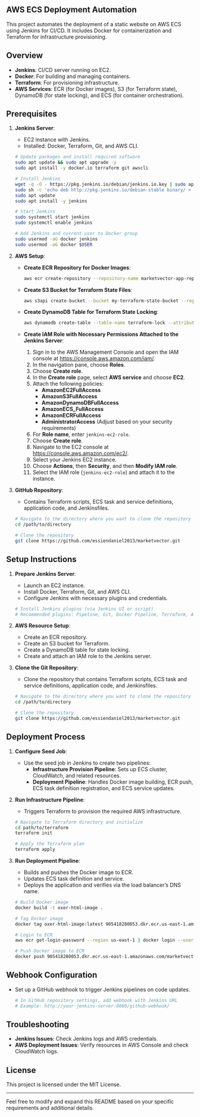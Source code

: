 ## AWS ECS Deployment Automation

This project automates the deployment of a static website on AWS ECS using Jenkins for CI/CD. It includes Docker for containerization and Terraform for infrastructure provisioning.

## Overview

- **Jenkins**: CI/CD server running on EC2.
- **Docker**: For building and managing containers.
- **Terraform**: For provisioning infrastructure.
- **AWS Services**: ECR (for Docker images), S3 (for Terraform state), DynamoDB (for state locking), and ECS (for container orchestration).

## Prerequisites

1. **Jenkins Server**:
   - EC2 instance with Jenkins.
   - Installed: Docker, Terraform, Git, and AWS CLI.

   ```bash
   # Update packages and install required software
   sudo apt update && sudo apt upgrade -y
   sudo apt install -y docker.io terraform git awscli

   # Install Jenkins
   wget -q -O - https://pkg.jenkins.io/debian/jenkins.io.key | sudo apt-key add -
   sudo sh -c 'echo deb http://pkg.jenkins.io/debian-stable binary/ > /etc/apt/sources.list.d/jenkins.list'
   sudo apt update
   sudo apt install -y jenkins

   # Start Jenkins
   sudo systemctl start jenkins
   sudo systemctl enable jenkins

   # Add Jenkins and current user to Docker group
   sudo usermod -aG docker jenkins
   sudo usermod -aG docker $USER
   ```

2. **AWS Setup**:

   - **Create ECR Repository for Docker Images**:
     ```bash
     aws ecr create-repository --repository-name marketvector-app-repo
     ```

   - **Create S3 Bucket for Terraform State Files**:
     ```bash
     aws s3api create-bucket --bucket my-terraform-state-bucket --region us-east-1
     ```

   - **Create DynamoDB Table for Terraform State Locking**:
     ```bash
     aws dynamodb create-table --table-name terraform-lock --attribute-definitions AttributeName=LockID,AttributeType=S --key-schema AttributeName=LockID,KeyType=HASH --provisioned-throughput ReadCapacityUnits=1,WriteCapacityUnits=1
     ```

   - **Create IAM Role with Necessary Permissions Attached to the Jenkins Server**:
     1. Sign in to the AWS Management Console and open the IAM console at https://console.aws.amazon.com/iam/.
     2. In the navigation pane, choose **Roles**.
     3. Choose **Create role**.
     4. In the **Create role** page, select **AWS service** and choose **EC2**.
     5. Attach the following policies:
        - **AmazonEC2FullAccess**
        - **AmazonS3FullAccess**
        - **AmazonDynamoDBFullAccess**
        - **AmazonECS_FullAccess**
        - **AmazonECRFullAccess**
        - **AdministratorAccess** (Adjust based on your security requirements)
     6. For **Role name**, enter `jenkins-ec2-role`.
     7. Choose **Create role**.
     8. Navigate to the EC2 console at https://console.aws.amazon.com/ec2/.
     9. Select your Jenkins EC2 instance.
     10. Choose **Actions**, then **Security**, and then **Modify IAM role**.
     11. Select the IAM role (`jenkins-ec2-role`) and attach it to the instance.

3. **GitHub Repository**:
   - Contains Terraform scripts, ECS task and service definitions, application code, and Jenkinsfiles.

   ```bash
   # Navigate to the directory where you want to clone the repository
   cd /path/to/directory

   # Clone the repository
   git clone https://github.com/essiendaniel2013/marketvector.git
   ```

## Setup Instructions

1. **Prepare Jenkins Server**:
   - Launch an EC2 instance.
   - Install Docker, Terraform, Git, and AWS CLI.
   - Configure Jenkins with necessary plugins and credentials.

   ```bash
   # Install Jenkins plugins (via Jenkins UI or script)
   # Recommended plugins: Pipeline, Git, Docker Pipeline, Terraform, AWS Credentials
   ```

2. **AWS Resource Setup**:
   - Create an ECR repository.
   - Create an S3 bucket for Terraform.
   - Create a DynamoDB table for state locking.
   - Create and attach an IAM role to the Jenkins server.

3. **Clone the Git Repository**:
   - Clone the repository that contains Terraform scripts, ECS task and service definitions, application code, and Jenkinsfiles.

   ```bash
   # Navigate to the directory where you want to clone the repository
   cd /path/to/directory

   # Clone the repository
   git clone https://github.com/essiendaniel2013/marketvector.git
   ```

## Deployment Process

1. **Configure Seed Job**:
   - Use the seed job in Jenkins to create two pipelines:
     - **Infrastructure Provision Pipeline**: Sets up ECS cluster, CloudWatch, and related resources.
     - **Deployment Pipeline**: Handles Docker image building, ECR push, ECS task definition registration, and ECS service updates.

2. **Run Infrastructure Pipeline**:
   - Triggers Terraform to provision the required AWS infrastructure.

   ```bash
   # Navigate to Terraform directory and initialize
   cd path/to/terraform
   terraform init

   # Apply the Terraform plan
   terraform apply
   ```

3. **Run Deployment Pipeline**:
   - Builds and pushes the Docker image to ECR.
   - Updates ECS task definition and service.
   - Deploys the application and verifies via the load balancer’s DNS name.

   ```bash
   # Build Docker image
   docker build -t oxer-html-image .

   # Tag Docker image
   docker tag oxer-html-image:latest 905418280053.dkr.ecr.us-east-1.amazonaws.com/marketvector-app-repo:v001

   # Login to ECR
   aws ecr get-login-password --region us-east-1 | docker login --username AWS --password-stdin 905418280053.dkr.ecr.us-east-1.amazonaws.com

   # Push Docker image to ECR
   docker push 905418280053.dkr.ecr.us-east-1.amazonaws.com/marketvector-app-repo:v001
   ```

## Webhook Configuration

- Set up a GitHub webhook to trigger Jenkins pipelines on code updates.

   ```bash
   # In GitHub repository settings, add webhook with Jenkins URL
   # Example: http://your-jenkins-server:8080/github-webhook/
   ```

## Troubleshooting

- **Jenkins Issues**: Check Jenkins logs and AWS credentials.
- **AWS Deployment Issues**: Verify resources in AWS Console and check CloudWatch logs.

## License

This project is licensed under the MIT License.

---

Feel free to modify and expand this README based on your specific requirements and additional details.
